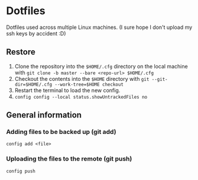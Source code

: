 # Dotfiles

Dotfiles used across multiple Linux machines. (I sure hope I don't upload my ssh
keys by accident :D)

## Restore

1. Clone the repository into the `$HOME/.cfg` directory on the local machine with
   `git clone -b master --bare <repo-url> $HOME/.cfg`
2. Checkout the contents into the `$HOME` directory with
   `git --git-dir=$HOME/.cfg --work-tree=$HOME checkout`
3. Restart the terminal to load the new config.
4. `config config --local status.showUntrackedFiles no`

## General information

### Adding files to be backed up (git add)
`config add <file>`

### Uploading the files to the remote (git push)
`config push`
